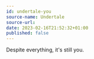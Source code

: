 ```yaml
---
id: undertale-you
source-name: Undertale
source-url:
date: 2023-02-16T21:52:32+01:00
published: false
---
```


Despite everything, it's still you.
